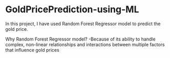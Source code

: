 # GoldPricePrediction-using-ML

In this project, I have used Random Forest Regressor model to predict the gold price.

Why Random Forest Regressor model?
-Because of its ability to handle complex, non-linear relationships and interactions between multiple factors that influence gold prices
